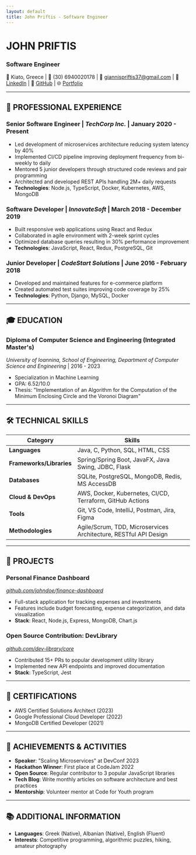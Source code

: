 ```yaml
---
layout: default
title: John Priftis - Software Engineer
---
```


# JOHN PRIFTIS
### Software Engineer

📍 Kiato, Greece | 📱 (30) 6940020178 | 📧 giannispriftis37@gmail.com | 🔗 [LinkedIn](https://www.linkedin.com/in/johnprif) | 🐙 [GitHub](https://github.com/johnprif) | 🌐 [Portfolio](https://johnprif.dev)

---

## 💼 PROFESSIONAL EXPERIENCE

### **Senior Software Engineer** | *TechCorp Inc.* | January 2020 - Present
- Led development of microservices architecture reducing system latency by 40%
- Implemented CI/CD pipeline improving deployment frequency from bi-weekly to daily
- Mentored 5 junior developers through structured code reviews and pair programming
- Architected and developed REST APIs handling 2M+ daily requests
- **Technologies**: Node.js, TypeScript, Docker, Kubernetes, AWS, MongoDB

### **Software Developer** | *InnovateSoft* | March 2018 - December 2019
- Built responsive web applications using React and Redux
- Collaborated in agile environment with 2-week sprint cycles
- Optimized database queries resulting in 30% performance improvement
- **Technologies**: JavaScript, React, Redux, PostgreSQL, Git

### **Junior Developer** | *CodeStart Solutions* | June 2016 - February 2018
- Developed and maintained features for e-commerce platform
- Created automated test suites improving code coverage by 25%
- **Technologies**: Python, Django, MySQL, Docker

---

## 🎓 EDUCATION

### **Diploma of Computer Science and Engineering (Integrated Master's)**
*University of Ioannina, School of Engineering, Department of Computer Science and Engineering* | 2016 - 2023
- Specialization in Machine Learning
- GPA: 6.52/10.0
- Thesis: "Implementation of an Algorithm for the Computation of the Minimum Enclosing Circle and the Voronoi Diagram"

<!-- ### **Bachelor of Science in Software Engineering**
*University of California, Berkeley* | 2010 - 2014
- GPA: 3.7/4.0
- Dean's List: 7 semesters -->

---

## 🛠️ TECHNICAL SKILLS

| Category | Skills |
|----------|--------|
| **Languages** | Java, C, Python, SQL, HTML, CSS |
| **Frameworks/Libraries** | Spring/Spring Boot, JavaFX, Java Swing, JDBC, Flask |
| **Databases** | SQLite, PostgreSQL, MongoDB, Redis, MS AccessDB |
| **Cloud & DevOps** | AWS, Docker, Kubernetes, CI/CD, Terraform, GitHub Actions |
| **Tools** | Git, VS Code, IntelliJ, Postman, Jira, Figma |
| **Methodologies** | Agile/Scrum, TDD, Microservices Architecture, RESTful API Design |

---

## 🚀 PROJECTS

### **Personal Finance Dashboard**
*[github.com/johndoe/finance-dashboard](https://github.com/johndoe/finance-dashboard)*
- Full-stack application for tracking expenses and investments
- Features include budget forecasting, expense categorization, and data visualization
- **Stack**: React, Node.js, Express, MongoDB, Chart.js

### **Open Source Contribution: DevLibrary**
*[github.com/dev-library/core](https://github.com/dev-library/core)*
- Contributed 15+ PRs to popular development utility library
- Implemented new API endpoints and improved documentation
- **Stack**: TypeScript, Jest

---

## 📜 CERTIFICATIONS

- AWS Certified Solutions Architect (2023)
- Google Professional Cloud Developer (2022)
- MongoDB Certified Developer (2021)

---

## 🌟 ACHIEVEMENTS & ACTIVITIES

- **Speaker**: "Scaling Microservices" at DevConf 2023
- **Hackathon Winner**: First place at CodeJam 2022
- **Open Source**: Regular contributor to 3 popular JavaScript libraries
- **Tech Blog**: Write monthly articles on software architecture and best practices
- **Mentorship**: Volunteer mentor at Code for Youth program

---

## 📚 ADDITIONAL INFORMATION

- **Languages**: Greek (Native), Albanian (Native), English (Fluent)
- **Interests**: Competitive programming, algorithmic puzzles, hiking, amateur photography
